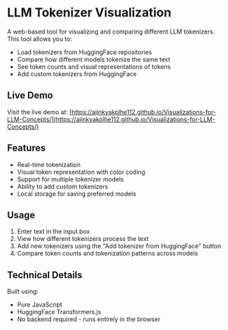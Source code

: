# LLM Tokenizer Visualization

A web-based tool for visualizing and comparing different LLM tokenizers. This tool allows you to:
- Load tokenizers from HuggingFace repositories
- Compare how different models tokenize the same text
- See token counts and visual representations of tokens
- Add custom tokenizers from HuggingFace

## Live Demo
Visit the live demo at: [https://ajinkyakolhe112.github.io/Visualizations-for-LLM-Concepts/](https://ajinkyakolhe112.github.io/Visualizations-for-LLM-Concepts/)

## Features
- Real-time tokenization
- Visual token representation with color coding
- Support for multiple tokenizer models
- Ability to add custom tokenizers
- Local storage for saving preferred models

## Usage
1. Enter text in the input box
2. View how different tokenizers process the text
3. Add new tokenizers using the "Add tokenizer from HuggingFace" button
4. Compare token counts and tokenization patterns across models

## Technical Details
Built using:
- Pure JavaScript
- HuggingFace Transformers.js
- No backend required - runs entirely in the browser 